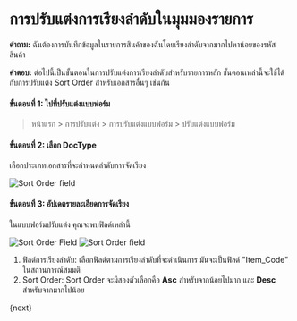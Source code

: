 <!-- add-breadcrumbs -->
# การปรับแต่งการเรียงลำดับในมุมมองรายการ

**คำถาม:** ฉันต้องการบันทึกข้อมูลในรายการสินค้าของฉันโดยเรียงลำดับจากมากไปหาน้อยของรหัสสินค้า

**คำตอบ:** ต่อไปนี้เป็นขั้นตอนในการปรับแต่งการเรียงลำดับสำหรับรายการหลัก ขั้นตอนเหล่านี้จะใช้ได้กับการปรับแต่ง Sort Order สำหรับเอกสารอื่นๆ เช่นกัน

#### ขั้นตอนที่ 1: ไปที่ปรับแต่งแบบฟอร์ม

> หน้าแรก > การปรับแต่ง > การปรับแต่งแบบฟอร์ม > ปรับแต่งแบบฟอร์ม

#### ขั้นตอนที่ 2: เลือก DocType

เลือกประเภทเอกสารที่จะกำหนดลำดับการจัดเรียง

<img alt="Sort Order field" class="screenshot" src="{{docs_base_url}}/assets/img/customize/customize-sorting-order-2.png">

#### ขั้นตอนที่ 3: อัปเดตรายละเอียดการจัดเรียง

ในแบบฟอร์มปรับแต่ง คุณจะพบฟิลด์เหล่านี้

<img alt="Sort Order Field" class="screenshot" src="{{docs_base_url}}//assets/img/customize/customize-sort-field.png">

<img alt="Sort Order field" class="screenshot" src="{{docs_base_url}}/assets/img/customize/customize-sorting-order-1.png">

1. ฟิลด์การเรียงลำดับ: เลือกฟิลด์ตามการเรียงลำดับที่จะดำเนินการ มันจะเป็นฟิลด์ "Item_Code" ในสถานการณ์สมมติ
2. Sort Order: Sort Order จะมีสองตัวเลือกคือ **Asc** สำหรับจากน้อยไปมาก และ **Desc** สำหรับจากมากไปน้อย

{next}

<!-- markdown -->

